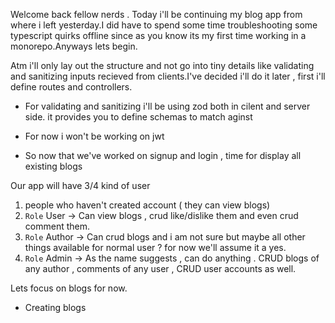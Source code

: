 Welcome back fellow nerds . Today i'll be continuing my blog app from where i left yesterday.I did have to spend some time troubleshooting some typescript quirks offline since as you know its my first time working in a monorepo.Anyways lets begin.

Atm i'll only lay out the structure and not go into tiny details like validating and sanitizing inputs recieved from clients.I've decided i'll do it later , first i'll define routes and controllers.

- For validating and sanitizing i'll be using zod both in cilent and server side. it provides you to define schemas to match aginst

- For now i won't be working on jwt

- So now that we've worked on signup and login , time for display all existing blogs

Our app will have 3/4 kind of user

1. people who haven't created account ( they can view blogs)
2. `Role` User -> Can view blogs , crud like/dislike them and even crud comment them.
3. `Role` Author -> Can crud blogs and i am not sure but maybe all other things available for normal user ? for now we'll assume it a yes.
4. `Role` Admin -> As the name suggests , can do anything . CRUD blogs of any author , comments of any user , CRUD user accounts as well.

Lets focus on blogs for now.

- Creating blogs
